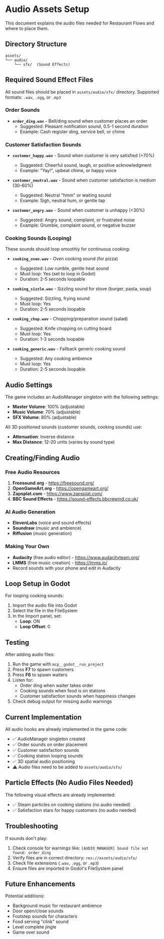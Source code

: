 # Audio Assets Setup

This document explains the audio files needed for Restaurant Flows and where to place them.

## Directory Structure

```
assets/
└── audio/
	└── sfx/  (Sound Effects)
```

## Required Sound Effect Files

All sound files should be placed in `assets/audio/sfx/` directory.
Supported formats: `.wav`, `.ogg`, or `.mp3`

### Order Sounds
- **`order_ding.wav`** - Bell/ding sound when customer places an order
  - Suggested: Pleasant notification sound, 0.5-1 second duration
  - Example: Cash register ding, service bell, or chime

### Customer Satisfaction Sounds
- **`customer_happy.wav`** - Sound when customer is very satisfied (>70%)
  - Suggested: Cheerful sound, laugh, or positive acknowledgment
  - Example: "Yay!", upbeat chime, or happy voice

- **`customer_neutral.wav`** - Sound when customer satisfaction is medium (30-60%)
  - Suggested: Neutral "hmm" or waiting sound
  - Example: Sigh, neutral hum, or gentle tap

- **`customer_angry.wav`** - Sound when customer is unhappy (<30%)
  - Suggested: Angry sound, complaint, or frustrated noise
  - Example: Grumble, complaint sound, or negative buzzer

### Cooking Sounds (Looping)
These sounds should loop smoothly for continuous cooking:

- **`cooking_oven.wav`** - Oven cooking sound (for pizza)
  - Suggested: Low rumble, gentle heat sound
  - Must loop: Yes (set to loop in Godot)
  - Duration: 2-5 seconds loopable

- **`cooking_sizzle.wav`** - Sizzling sound for stove (burger, pasta, soup)
  - Suggested: Sizzling, frying sound
  - Must loop: Yes
  - Duration: 2-5 seconds loopable

- **`cooking_chop.wav`** - Chopping/preparation sound (salad)
  - Suggested: Knife chopping on cutting board
  - Must loop: Yes
  - Duration: 1-3 seconds loopable

- **`cooking_generic.wav`** - Fallback generic cooking sound
  - Suggested: Any cooking ambience
  - Must loop: Yes
  - Duration: 2-5 seconds loopable

## Audio Settings

The game includes an AudioManager singleton with the following settings:
- **Master Volume**: 100% (adjustable)
- **Music Volume**: 70% (adjustable)
- **SFX Volume**: 80% (adjustable)

All 3D positioned sounds (customer sounds, cooking sounds) use:
- **Attenuation**: Inverse distance
- **Max Distance**: 12-20 units (varies by sound type)

## Creating/Finding Audio

### Free Audio Resources
1. **Freesound.org** - https://freesound.org/
2. **OpenGameArt.org** - https://opengameart.org/
3. **Zapsplat.com** - https://www.zapsplat.com/
4. **BBC Sound Effects** - https://sound-effects.bbcrewind.co.uk/

### AI Audio Generation
- **ElevenLabs** (voice and sound effects)
- **Soundraw** (music and ambience)
- **Riffusion** (music generation)

### Making Your Own
- **Audacity** (free audio editor) - https://www.audacityteam.org/
- **LMMS** (free music creation) - https://lmms.io/
- Record sounds with your phone and edit in Audacity

## Loop Setup in Godot

For looping cooking sounds:
1. Import the audio file into Godot
2. Select the file in the FileSystem
3. In the Import panel, set:
   - **Loop**: ON
   - **Loop Offset**: 0

## Testing

After adding audio files:
1. Run the game with `mcp__godot__run_project`
2. Press **F7** to spawn customers
3. Press **F6** to spawn waiters
4. Listen for:
   - Order ding when waiter takes order
   - Cooking sounds when food is on stations
   - Customer satisfaction sounds when happiness changes
5. Check debug output for missing audio warnings

## Current Implementation

All audio hooks are already implemented in the game code:
- ✅ AudioManager singleton created
- ✅ Order sounds on order placement
- ✅ Customer satisfaction sounds
- ✅ Cooking station looping sounds
- ✅ 3D spatial audio positioning
- ⚠️ Audio files need to be added to `assets/audio/sfx/`

## Particle Effects (No Audio Files Needed)

The following visual effects are already implemented:
- ✅ Steam particles on cooking stations (no audio needed)
- ✅ Satisfaction stars for happy customers (no audio needed)

## Troubleshooting

If sounds don't play:
1. Check console for warnings like: `[AUDIO_MANAGER] Sound file not found: order_ding`
2. Verify files are in correct directory: `res://assets/audio/sfx/`
3. Check file extensions (`.wav`, `.ogg`, or `.mp3`)
4. Ensure files are imported in Godot's FileSystem panel

## Future Enhancements

Potential additions:
- Background music for restaurant ambience
- Door open/close sounds
- Footstep sounds for characters
- Food serving "clink" sound
- Level complete jingle
- Game over sound
